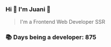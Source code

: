 ### Hi 👋 I&#39;m Juani 🦁

> I&#39;m a Frontend Web Developer SSR

### 📚 Days being a developer: 875
